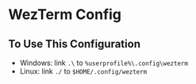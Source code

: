 # WezTerm Config

## To Use This Configuration

- Windows: link `.\` to `%userprofile%\.config\wezterm`
- Linux: link `./` to `$HOME/.config/wezterm`
